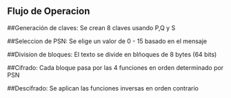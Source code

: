 ## Flujo de Operacion 

##Generación de claves:
Se crean 8 claves usando P,Q y S

##Seleccion de PSN:
Se elige un valor de 0 - 15 basado en el mensaje 

##Division de bloques:
El texto se divide en blñoques de 8 bytes (64 bits)

##Cifrado:
Cada bloque pasa por las 4 funciones en orden determinado por PSN

##Descifrado:
Se aplican las funciones inversas en orden contrario
